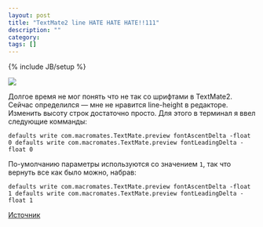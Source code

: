 ```yaml
---
layout: post
title: "TextMate2 line HATE HATE HATE!!111"
description: ""
category: 
tags: []
---
```

{% include JB/setup %}

<img src="http://31808.selcdn.ru/it-prm/pics/textmate2LH.jpg" class="img-center" /> 

Долгое время не мог понять что не так со шрифтами в TextMate2. Сейчас определился — мне не нравится line-height в редакторе. Изменить высоту строк достаточно просто. Для этого в терминал я ввел следующие комманды: 

`defaults write com.macromates.TextMate.preview fontAscentDelta -float 0
defaults write com.macromates.TextMate.preview fontLeadingDelta -float 0` 
  
По-умолчанию параметры используются со значением `1`, так что вернуть все как было можно, набрав:

`defaults write com.macromates.TextMate.preview fontAscentDelta -float 1
defaults write com.macromates.TextMate.preview fontLeadingDelta -float 1` 

[Источник][]

[Источник]: https://github.com/textmate/textmate/issues/373